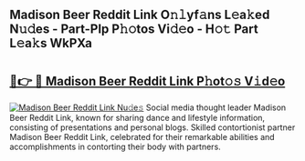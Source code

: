 ## Madison Beer Reddit Link O𝚗𝚕yf𝚊ns L𝚎a𝚔ed N𝚞𝚍es - Part-PIp P𝚑𝚘tos Vi𝚍𝚎o - H𝚘𝚝 Part L𝚎a𝚔s WkPXa

# <h2><a href="http://kf1n55l.oniu.top/?m=Madison+Beer+Reddit+Link">🔗👉 🔴 Madison Beer Reddit Link P𝚑ot𝚘𝚜 V𝚒d𝚎o</a></h2>

[![Madison Beer Reddit Link Nu𝚍e𝚜](https://i.imgur.com/0qMVB7G.gif)](http://kf1n55l.oniu.top/?m=Madison+Beer+Reddit+Link)
Social media thought leader Madison Beer Reddit Link, known for sharing dance and lifestyle information, consisting of presentations and personal blogs. Skilled contortionist partner Madison Beer Reddit Link, celebrated for their remarkable abilities and accomplishments in contorting their body with partners.  
